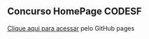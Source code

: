 ## Concurso HomePage CODESF
[Clique aqui para acessar](https://codesf.000webhostapp.com/) pelo GitHub pages
